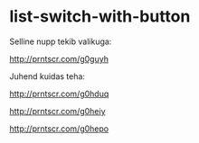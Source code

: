 # list-switch-with-button

Selline nupp tekib valikuga: 

http://prntscr.com/g0guyh


Juhend kuidas teha:

http://prntscr.com/g0hduq

http://prntscr.com/g0heiy

http://prntscr.com/g0hepo